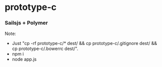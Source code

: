 # prototype-c 
### Sailsjs + Polymer 

Note:
* Just "cp -rf prototype-c/* dest/ && cp prototype-c/.gitignore dest/ && cp prototype-c/.bowerrc dest/".
* npm i
* node app.js
